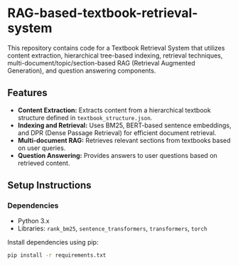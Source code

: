 # RAG-based-textbook-retrieval-system

This repository contains code for a Textbook Retrieval System that utilizes content extraction, hierarchical tree-based indexing, retrieval techniques, multi-document/topic/section-based RAG (Retrieval Augmented Generation), and question answering components.

## Features

- **Content Extraction:** Extracts content from a hierarchical textbook structure defined in `textbook_structure.json`.
- **Indexing and Retrieval:** Uses BM25, BERT-based sentence embeddings, and DPR (Dense Passage Retrieval) for efficient document retrieval.
- **Multi-document RAG:** Retrieves relevant sections from textbooks based on user queries.
- **Question Answering:** Provides answers to user questions based on retrieved content.

## Setup Instructions

### Dependencies

- Python 3.x
- Libraries: `rank_bm25`, `sentence_transformers`, `transformers`, `torch`

Install dependencies using pip:

```bash
pip install -r requirements.txt
